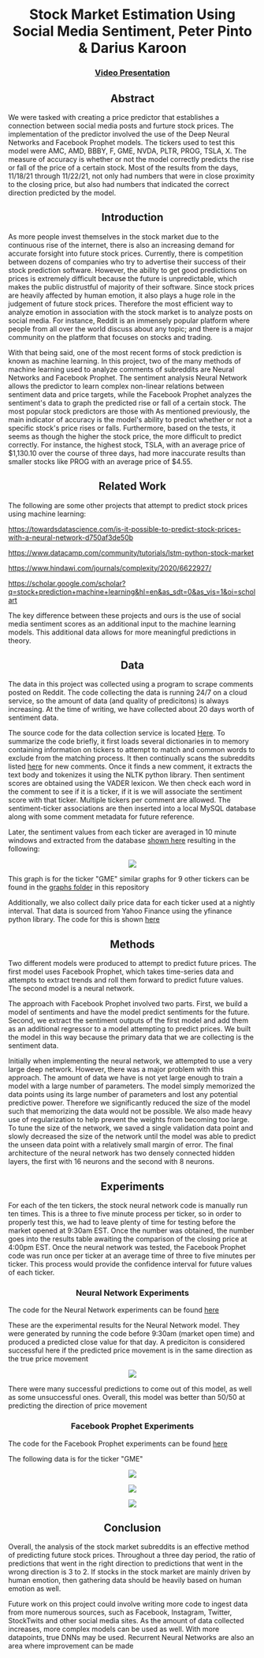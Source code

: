 <h1 align="center">
Stock Market Estimation Using Social Media Sentiment, Peter Pinto & Darius Karoon
</h1>

<h3 align='center'>
<a href='https://mediaspace.njit.edu/media/Kaltura+Capture+recording+-+November+28th+2021%2C+8A00A44+pm/1_lk6g88qa'>Video Presentation</a>
</h3>

<h2 align="center">
  Abstract
</h2>
  
We were tasked with creating a price predictor that establishes a connection between social media posts and furture stock prices. The implementation of the predictor involved the use of the Deep Neural Networks and Facebook Prophet models. The tickers used to test this model were AMC, AMD, BBBY, F, GME, NVDA, PLTR, PROG, TSLA, X. The measure of accuracy is whether or not the model correctly predicts the rise or fall of the price of a certain stock. Most of the results from the days, 11/18/21 through 11/22/21, not only had numbers that were in close proximity to the closing price, but also had numbers that indicated the correct direction predicted by the model.

<h2 align="center">
Introduction
</h2>

As more people invest themselves in the stock market due to the continuous rise of the internet, there is also an increasing demand for accurate forsight into future stock prices. Currently, there is competition between dozens of companies who try to advertise their success of their stock prediction software. However, the ability to get good predictions on prices is extremely difficult because the future is unpredictable, which makes the public distrustful of majority of their software. Since stock prices are heavily affected by human emotion, it also plays a huge role in the judgement of future stock prices. Therefore the most efficient way to analyze emotion in association with the stock market is to analyze posts on social media. For instance, Reddit is an immensely popular platform where people from all over the world discuss about any topic; and there is a major community on the platform that focuses on stocks and trading. 

With that being said, one of the most recent forms of stock prediction is known as machine learning. In this project, two of the many methods of machine learning used to analyze comments of subreddits are Neural Networks and Facebook Prophet. The sentiment analysis Neural Network allows the predictor to learn complex non-linear relations between sentiment data and price targets, while the Facebook Prophet analyzes the sentiment's data to graph the predicted rise or fall of a certain stock. The most popular stock predictors are those with As mentioned previously, the main indicator of accuracy is the model's ability to predict whether or not a specific stock's price rises or falls. Furthermore, based on the tests, it seems as though the higher the stock price, the more difficult to predict correctly. For instance, the highest stock, TSLA, with an average price of $1,130.10 over the course of three days, had more inaccurate results than smaller stocks like PROG with an average price of $4.55. 

<h2 align="center">
Related Work
</h2>

The following are some other projects that attempt to predict stock prices using machine learning:

https://towardsdatascience.com/is-it-possible-to-predict-stock-prices-with-a-neural-network-d750af3de50b

https://www.datacamp.com/community/tutorials/lstm-python-stock-market

https://www.hindawi.com/journals/complexity/2020/6622927/

https://scholar.google.com/scholar?q=stock+prediction+machine+learning&hl=en&as_sdt=0&as_vis=1&oi=scholart

The key difference between these projects and ours is the use of social media sentiment scores as an additional input to the machine learning models.  This additional data allows for more meaningful predictions in theory.

<h2 align="center">
Data
</h2>

The data in this project was collected using a program to scrape comments posted on Reddit.  The code collecting the data is running 24/7 on a cloud service, so the amount of data (and quality of predicitons) is always increasing.  At the time of writing, we have collected about 20 days worth of sentiment data.  

The source code for the data collection service is located [Here](https://github.com/petergpinto/cs301-101-group4/blob/master/data_gathering/comment_service.py).  To summarize the code briefly, it first loads several dictionaries in to memory containing information on tickers to attempt to match and common words to exclude from the matching process.  It then continually scans the subreddits listed [here](https://github.com/petergpinto/cs301-101-group4/blob/master/data_gathering/comment_service_resources/subreddit_list) for new comments.  Once it finds a new comment, it extracts the text body and tokenizes it using the NLTK python library.  Then sentiment scores are obtained using the VADER lexicon.  We then check each word in the comment to see if it is a ticker, if it is we will associate the sentiment score with that ticker.  Multiple tickers per comment are allowed.  The sentiment-ticker associations are then inserted into a local MySQL database along with some comment metadata for future reference.

Later, the sentiment values from each ticker are averaged in 10 minute windows and extracted from the database [shown here](https://github.com/petergpinto/cs301-101-group4/blob/master/queries/GMEquery.sql) resulting in the following:


<p align="center">
  <img src="https://github.com/petergpinto/cs301-101-group4/blob/master/graphs/GME/sentiment_forecast.png?raw=true" />
</p>

This graph is for the ticker "GME" similar graphs for 9 other tickers can be found in the [graphs folder](https://github.com/petergpinto/cs301-101-group4/tree/master/graphs) in this repository

Additionally, we also collect daily price data for each ticker used at a nightly interval.  That data is sourced from Yahoo Finance using the yfinance python library.  The code for this is shown [here](https://github.com/petergpinto/cs301-101-group4/blob/master/data_gathering/getHistoricalPrices.py)

<h2 align="center">
Methods
</h2>

Two different models were produced to attempt to predict future prices.  The first model uses Facebook Prophet, which takes time-series data and attempts to extract trends and roll them forward to predict future values.  The second model is a neural network.  

The approach with Facebook Prophet involved two parts.  First, we build a model of sentiments and have the model predict sentiments for the future.  Second, we extract the sentiment outputs of the first model and add them as an additional regressor to a model attempting to predict prices.  We built the model in this way because the primary data that we are collecting is the sentiment data.

Initially when implementing the neural network, we attempted to use a very large deep network. However, there was a major problem with this approach. The amount of data we have is not yet large enough to train a model with a large number of parameters.  The model simply memorized the data points using its large number of parameters and lost any potential predictive power. Therefore we significantly reduced the size of the model such that memorizing the data would not be possible.  We also made heavy use of regularization to help prevent the weights from becoming too large.  To tune the size of the network, we saved a single validation data point and slowly decreased the size of the network until the model was able to predict the unseen data point with a relatively small margin of error.  The final architecture of the neural network has two densely connected hidden layers, the first with 16 neurons and the second with 8 neurons.

<h2 align="center">
Experiments
</h2>

For each of the ten tickers, the stock neural network code is manually run ten times. This is a three to five minute process per ticker, so in order to properly test this, we had to leave plenty of time for testing before the market opened at 9:30am EST. Once the number was obtained, the number goes into the results table awaiting the comparison of the closing price at 4:00pm EST. Once the neural network was tested, the Facebook Prophet code was run once per ticker at an average time of three to five minutes per ticker. This process would provide the confidence interval for future values of each ticker.

<h3 align="center">
  Neural Network Experiments
</h3>

The code for the Neural Network experiments can be found [here](https://github.com/petergpinto/cs301-101-group4/blob/master/notebooks/Stock_neural_network.ipynb)

These are the experimental results for the Neural Network model.  They were generated by running the code before 9:30am (market open time) and produced a predicted close value for that day.  A prediciton is considered successful here if the predicted price movement is in the same direction as the true price movement

<p align="center">
  <img src="https://github.com/petergpinto/cs301-101-group4/blob/master/graphs/predictions.png?raw=true" />
</p>

There were many successful predictions to come out of this model, as well as some unsuccessful ones.  Overall, this model was better than 50/50 at predicting the direction of price movement

<h3 align="center">
  Facebook Prophet Experiments
</h3>

The code for the Facebook Prophet experiments can be found [here](https://github.com/petergpinto/cs301-101-group4/blob/master/notebooks/Stocks_Facebook_Prophet.ipynb)

The following data is for the ticker "GME"

<p align="center">
  <img src="https://github.com/petergpinto/cs301-101-group4/blob/master/graphs/GME/forecast.png?raw=true" />
</p>

<p align="center">
  <img src="https://github.com/petergpinto/cs301-101-group4/blob/master/graphs/GME/components.png?raw=true" />
</p>

<p align="center">
  <img src="https://github.com/petergpinto/cs301-101-group4/blob/master/graphs/GME/sentiment_forecast.png?raw=true" />
</p>



<h2 align="center">
Conclusion
</h2>

Overall, the analysis of the stock market subreddits is an effective method of predicting future stock prices. Throughout a three day period, the ratio of predictions that went in the right direction to predictions that went in the wrong direction is 3 to 2. If stocks in the stock market are mainly driven by human emotion, then gathering data should be heavily based on human emotion as well. 

Future work on this project could involve writing more code to ingest data from more numerous sources, such as Facebook, Instagram, Twitter, StockTwits and other social media sites.  As the amount of data collected increases, more complex models can be used as well.  With more datapoints, true DNNs may be used.  Recurrent Neural Networks are also an area where improvement can be made





